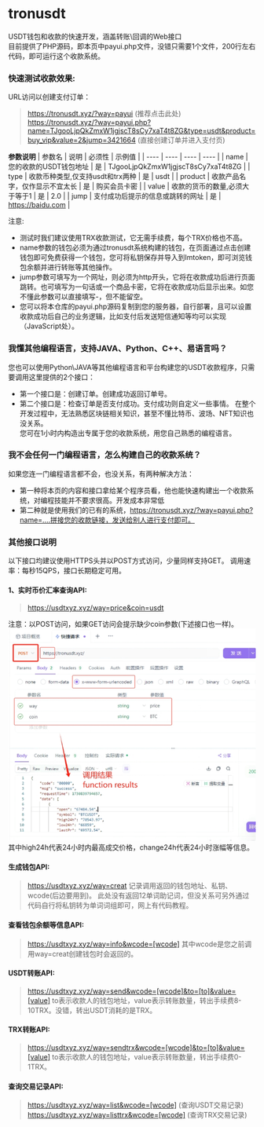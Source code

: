 # tronusdt
USDT钱包和收款的快速开发，涵盖转账\回调的Web接口  
目前提供了PHP源码，即本页中payui.php文件，没错只需要1个文件，200行左右代码，即可运行这个收款系统。

### 快速测试收款效果:
URL访问以创建支付订单：
>https://tronusdt.xyz/?way=payui (推荐点击此处)  
>https://tronusdt.xyz/?way=payui.php?name=TJgooLjpQkZmxW1jgjscT8sCy7xaT4t8ZG&type=usdt&product=buy_vip&value=2&jump=3421664 (直接创建订单并进入支付页)

**参数说明**
|  参数名   | 说明  | 必须性  |  示例值  |
|  ----  | ----  |   ----  |  ----  |
| name  | 您的收款的USDT钱包地址 |  是 | TJgooLjpQkZmxW1jgjscT8sCy7xaT4t8ZG | 
| type  | 收款币种类型,仅支持usdt和trx两种 | 是 | usdt | 
| product  | 收款产品名字，仅作显示不宜太长 | 是 | 购买会员卡密 | 
| value  | 收款的货币的数量,必须大于等于1 | 是 | 2.0 | 
| jump  | 支付成功后提示的信息或跳转的网址 | 是 | https://baidu.com | 

注意:
+ 测试时我们建议使用TRX收款测试，它无需手续费，每个TRX价格也不高。
+ name参数的钱包必须为通过tronusdt系统构建的钱包，在页面通过点击创建钱包即可免费获得一个钱包，您可将私钥保存并导入到Imtoken，即可浏览钱包余额并进行转账等其他操作。  
+ jump参数可填写为一个网址，则必须为http开头，它将在收款成功后进行页面跳转。也可填写为一句话或一个商品卡密，它将在收款成功后显示出来。如您不懂此参数可以直接填写-，但不能留空。
+ 您可以将本仓库的payui.php源码复制到您的服务器，自行部署，且可以设置收款成功后自己的业务逻辑，比如支付后发送短信通知等均可以实现（JavaScript处）。

### 我懂其他编程语言，支持JAVA、Python、C++、易语言吗？
您也可以使用Python\JAVA等其他编程语言和平台构建您的USDT收款程序，只需要调用这里提供的2个接口：  
+ 第一个接口是：创建订单。创建成功返回订单号。
+ 第二个接口是：检查订单是否支付成功。支付成功则自定义一些事情。
在整个开发过程中，无法熟悉区块链相关知识，甚至不懂比特币、波场、NFT知识也没关系。   
您可在1小时内构造出专属于您的收款系统，用您自己熟悉的编程语言。 

### 我不会任何一门编程语言，怎么构建自己的收款系统？
 
如果您连一门编程语言都不会，也没关系，有两种解决方法：  
+ 第一种将本页的内容和接口拿给某个程序员看，他也能快速构建出一个收款系统，对编程技能并不要求很高。开发成本非常低  
+ 第二种就是使用我们的已有的系统，https://tronusdt.xyz/?way=payui.php?name=....拼接您的收款链接，发送给别人进行支付即可。

### 其他接口说明
以下接口均建议使用HTTPS头并以POST方式访问，少量同样支持GET。
调用速率：每秒15QPS，接口长期稳定可用。

#### 1、实时币价汇率查询API:
> https://usdtxyz.xyz/way=price&coin=usdt

注意：以POST访问，如果GET访问会提示缺少coin参数(下述接口也一样)。  
![a.png](./images/a.png)  
其中high24h代表24小时内最高成交价格，change24h代表24小时涨幅等信息。  

#### 生成钱包API:
> https://usdtxyz.xyz/way=creat
记录调用返回的钱包地址、私钥、wcode(后边要用到)。
此处没有返回12单词助记词，但没关系可另外通过代码自行将私钥转为单词词组即可，网上有代码教程。   

#### 查看钱包余额等信息API:
> https://usdtxyz.xyz/way=info&wcode=[wcode]
其中wcode是您之前调用way=creat创建钱包时会返回的。

#### USDT转账API:
> https://usdtxyz.xyz/way=send&wcode=[wcode]&to=[to]&value=[value] 
to表示收款人的钱包地址，value表示转账数量，转出手续费8-10TRX。没错，转出USDT消耗的是TRX。

#### TRX转账API:
> https://usdtxyz.xyz/way=sendtrx&wcode=[wcode]&to=[to]&value=[value]
to表示收款人的钱包地址，value表示转账数量，转出手续费0-1TRX。

#### 查询交易记录API:
> https://usdtxyz.xyz/way=list&wcode=[wcode] (查询USDT交易记录)
> https://usdtxyz.xyz/way=listtrx&wcode=[wcode] (查询TRX交易记录)

